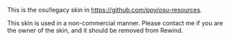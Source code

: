 This is the osu!legacy skin in https://github.com/ppy/osu-resources.

This skin is used in a non-commercial manner. Please contact me if you are the owner of the skin, and it should be removed from Rewind.
